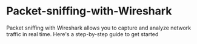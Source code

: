 # Packet-sniffing-with-Wireshark
Packet sniffing with Wireshark allows you to capture and analyze network traffic in real time. Here's a step-by-step guide to get started

